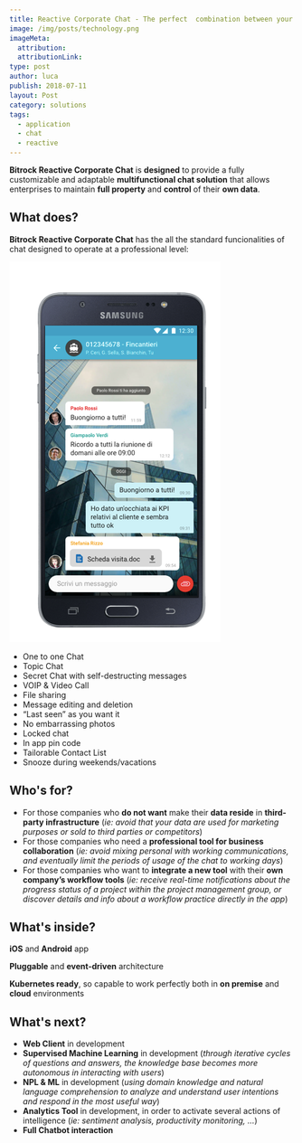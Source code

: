 ```yaml
---
title: Reactive Corporate Chat - The perfect  combination between your daily workflow and "data property".
image: /img/posts/technology.png
imageMeta:
  attribution:
  attributionLink:
type: post
author: luca
publish: 2018-07-11
layout: Post
category: solutions
tags:
  - application
  - chat
  - reactive
---
```


**Bitrock Reactive Corporate Chat** is **designed** to provide a fully customizable and adaptable **multifunctional chat solution** that allows enterprises to maintain **full property** and **control** of their **own data**.

<!-- more -->

## What does?
**Bitrock Reactive Corporate Chat** has the all the standard funcionalities of chat designed to operate at a professional level:

![/img/posts/chat-app.png](/img/posts/chat-app.png)

* One to one Chat
* Topic Chat
* Secret Chat with self-destructing messages
* VOIP & Video Call
* File sharing
* Message editing and deletion
* “Last seen” as you want it
* No embarrassing photos
* Locked chat
* In app pin code
* Tailorable Contact List
* Snooze during weekends/vacations

## Who's for?

* For those companies who **do not want** make their **data reside** in **third-party infrastructure** (*ie: avoid that your data are used for marketing purposes or sold to third parties or competitors*)
* For those companies who need a **professional tool for business collaboration**  (*ie: avoid mixing personal with working communications, and eventually limit the periods of usage of the chat to working days*)
* For those companies who want to **integrate a new tool** with their **own company’s workflow tools** (*ie: receive real-time notifications about the progress status of a project within the project management group, or discover details and info about a workflow practice directly in the app*)

## What's inside?
**iOS** and **Android** app

**Pluggable** and **event-driven** architecture

**Kubernetes ready**, so capable to work perfectly both in **on premise** and **cloud** environments

## What's next?
* **Web Client** in development
* **Supervised Machine Learning** in development (*through iterative cycles of questions and answers, the knowledge base becomes more autonomous in interacting with users*)
* **NPL & ML** in development (*using domain knowledge and natural language comprehension to analyze and understand user intentions and respond in the most useful way*)
* **Analytics Tool** in development, in order to activate several actions of intelligence (*ie: sentiment analysis, productivity monitoring, ...*) 
* **Full Chatbot interaction**